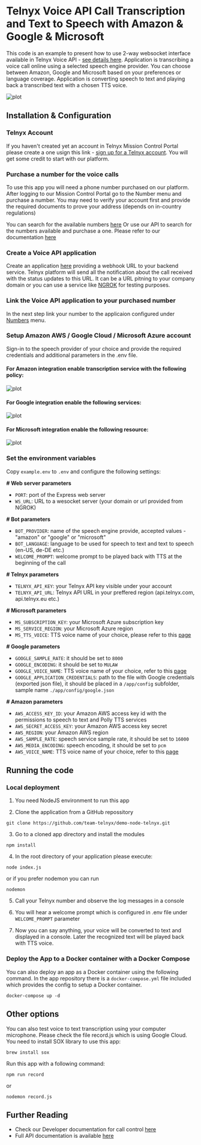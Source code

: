 # Telnyx Voice API Call Transcription and Text to Speech with Amazon & Google & Microsoft

This code is an example to present how to use 2-way websocket interface available in Telnyx Voice API - [see details here](https://developers.telnyx.com/docs/api/v2/call-control/Call-Commands#callStreamingStart).
Application is transcribing a voice call online using a selected speech engine provider. You can choose between Amazon, Google and Microsoft based on your preferences or language coverage. Application is converting speech to text and playing back a transcribed text with a chosen TTS voice.

![plot](./images/app.png)

## Installation & Configuration

### Telnyx Account

If you haven't created yet an account in Telnyx Mission Control Portal please create a one usign this link - [sign up for a Telnyx account](https://telnyx.com/sign-up?referrer=https://telnyx.com/). You will get some credit to start with our platform.

### Purchase a number for the voice calls

To use this app you will need a phone number purchased on our platform. After logging to our Mission Control Portal go to the Number menu and purchase a number. You may need to verify your account first and provide the required documents to prove your address (depends on in-country regulations)

You can search for the available numbers [here](https://portal.telnyx.com/#/app/numbers/search-numbers)
Or use our API to search for the numbers available and purchase a one. Please refer to our documentation [here](https://developers.telnyx.com/docs/api/v2/numbers)

### Create a Voice API application

Create an application [here](https://portal.telnyx.com/#/app/call-control/applications) providing a webhook URL to your backend service. Telnyx platform will send all the notification about the call received with the status updates to this URL. It can be a URL pitning to your company domain or you can use a service like [NGROK](https://ngrok.com/) for testing purposes.

### Link the Voice API application to your purchased number

In the next step link your number to the applicaion configured under [Numbers](https://portal.telnyx.com/#/app/numbers/my-numbers) menu.

### Setup Amazon AWS / Google Cloud / Microsoft Azure account

Sign-in to the speech provider of your choice and provide the required credentials and additional parameters in the .env file.

#### For Amazon integration enable transcription service with the following policy:

![plot](./images/amazon.png)

#### For Google integration enable the following services:

![plot](./images/google.png)

#### For Microsoft integration enable the following resource:

![plot](./images/microsoft.png)

### Set the environment variables

Copy `example.env` to `.env` and configure the following settings:

**# Web server parameters**

- `PORT`: port of the Express web server
- `WS_URL`: URL to a wesocket server (your domain or url provided from NGROK)

**# Bot parameters**

- `BOT_PROVIDER`: name of the speech engine provide, accepted values - "amazon" or "google" or "microsoft"
- `BOT_LANGUAGE`: language to be used for speech to text and text to speech (en-US, de-DE etc.)
- `WELCOME_PROMPT`: welcome prompt to be played back with TTS at the beginning of the call

**# Telnyx parameters**

- `TELNYX_API_KEY`: your Telnyx API key visible under your account
- `TELNYX_API_URL`: Telnyx API URL in your preffered region (api.telnyx.com, api.telnyx.eu etc.)

**# Microsoft parameters**

- `MS_SUBSCRIPTION_KEY`: your Microsoft Azure subscription key
- `MS_SERVICE_REGION`: your Microsoft Azure region
- `MS_TTS_VOICE`: TTS voice name of your choice, please refer to this [page](https://docs.microsoft.com/en-us/azure/cognitive-services/speech-service/language-support?tabs=stt-tts)

**# Google parameters**

- `GOOGLE_SAMPLE_RATE`: it should be set to `8000`
- `GOOGLE_ENCODING`: it should be set to `MULAW`
- `GOOGLE_VOICE_NAME`: TTS voice name of your choice, refer to this [page](https://cloud.google.com/text-to-speech/docs/voices)
- `GOOGLE_APPLICATION_CREDENTIALS`: path to the file with Google credentials (exported json file), it should be placed in a `/app/config` subfolder, sample name `./app/config/google.json`

**# Amazon parameters**

- `AWS_ACCESS_KEY_ID`: your Amazon AWS access key id with the permissions to speech to text and Polly TTS services
- `AWS_SECRET_ACCESS_KEY`: your Amazon AWS access key secret
- `AWS_REGION`: your Amazon AWS region
- `AWS_SAMPLE_RATE`: speech service sample rate, it should be set to `16000`
- `AWS_MEDIA_ENCODING`: speech encoding, it should be set to `pcm`
- `AWS_VOICE_NAME`: TTS voice name of your choice, refer to this [page](https://docs.aws.amazon.com/polly/latest/dg/voicelist.html)

## Running the code

### Local deployment

1. You need NodeJS environment to run this app

2. Clone the application from a GitHub repossitory

```
git clone https://github.com/team-telnyx/demo-node-telnyx.git
```

3. Go to a cloned app directory and install the modules

```
npm install
```

4. In the root directory of your application please execute:

```
node index.js
```

or if you prefer nodemon you can run

```
nodemon
```

5. Call your Telnyx number and observe the log messages in a console

6. You will hear a welcome prompt which is configured in .env file under `WELCOME_PROMPT` parameter

7. Now you can say anything, your voice will be converted to text and displayed in a console. Later the recognized text will be played back with TTS voice.

### Deploy the App to a Docker container with a Docker Compose

You can also deploy an app as a Docker container using the following command. In the app repository there is a `docker-compose.yml` file included which provides the config to setup a Docker container.

```
docker-compose up -d
```

## Other options

You can also test voice to text transcription using your computer microphone. Please check the file record.js which is using Google Cloud.
You need to install SOX library to use this app:

```
brew install sox
```

Run this app with a following command:

```
npm run record
```

or

```
nodemon record.js
```

## Further Reading

- Check our Developer documentation for call control [here](https://developers.telnyx.com/docs/v2/call-control?lang=node)
- Full API documentation is available [here](https://developers.telnyx.com/docs/api/v2/overview?lang=node)
